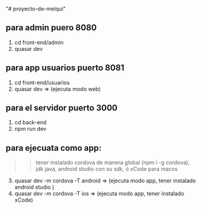"# proyecto-de-melqui" 
## para admin puero 8080
1. cd front-end/admin
2. quasar dev

## para app usuarios puerto 8081
1. cd front-end/usuarios
2. quasar dev  =>  (ejecuta modo web)

## para el servidor puerto 3000
1. cd back-end
2. npm run dev

## para ejecuata como app:
>> tener instalado cordova de manera global (npm i -g cordova), jdk java, android studio con su sdk, ó xCode para macos
3. quasar dev -m cordova -T android => (ejecuta modo app, tener instalado android studio )
4. quasar dev -m cordova -T ios => (ejecuta modo app, tener instalado xCode)
